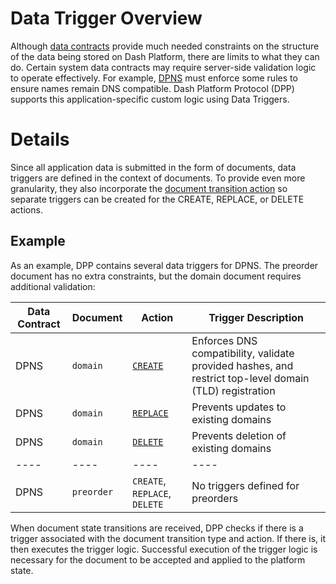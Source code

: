 # Data Trigger Overview

Although [data contracts](data-contract.md) provide much needed constraints on the structure of the data being stored on Dash Platform, there are limits to what they can do. Certain system data contracts may require server-side validation logic to operate effectively. For example, [DPNS](https://dashplatform.readme.io/docs/explanation-dpns) must enforce some rules to ensure names remain DNS compatible. Dash Platform Protocol (DPP) supports this application-specific custom logic using Data Triggers.

# Details

Since all application data is submitted in the form of documents, data triggers are defined in the context of documents. To provide even more granularity, they also incorporate the [document transition action](document.md#document-transition-action) so separate triggers can be created for the CREATE, REPLACE, or DELETE actions.

## Example

As an example, DPP contains several data triggers for DPNS. The preorder document has no extra constraints, but the domain document requires additional validation:

| Data Contract | Document | Action | Trigger Description |
| - | - | - | - |
| DPNS | `domain` | [`CREATE`](https://github.com/dashevo/js-dpp/blob/v0.12.1/lib/dataTrigger/dpnsTriggers/createDomainDataTrigger.js) | Enforces DNS compatibility, validate provided hashes, and restrict top-level domain (TLD) registration |
| DPNS | `domain` | [`REPLACE`](https://github.com/dashevo/js-dpp/blob/v0.12.1/lib/dataTrigger/dpnsTriggers/updateDomainDataTrigger.js) | Prevents updates to existing domains |
| DPNS | `domain` | [`DELETE`](https://github.com/dashevo/js-dpp/blob/v0.12.1/lib/dataTrigger/dpnsTriggers/deleteDomainDataTrigger.js) | Prevents deletion of existing domains |
| ---- | ----| ---- | ---- |
| DPNS | `preorder` | `CREATE`, `REPLACE`, `DELETE` | No triggers defined for preorders |

When document state transitions are received, DPP checks if there is a trigger associated with the document transition type and action. If there is, it then executes the trigger logic. Successful execution of the trigger logic is necessary for the document to be accepted and applied to the platform state.


